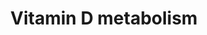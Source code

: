 ---
annotations:
- id: PW:0001011
  parent: classic metabolic pathway
  type: Pathway Ontology
  value: vitamin D metabolic pathway
- id: DOID:10609
  type: Disease Ontology
  value: rickets
- id: CL:0000182
  parent: native cell
  type: Cell Type Ontology
  value: hepatocyte
- id: CL:0002620
  parent: animal cell
  type: Cell Type Ontology
  value: skin fibroblast
- id: CL:1000497
  parent: animal cell
  type: Cell Type Ontology
  value: kidney cell
- id: PW:0000135
  parent: classic metabolic pathway
  type: Pathway Ontology
  value: metabolic pathway of cofactors, vitamins, nutrients
- id: DOID:10573
  type: Disease Ontology
  value: osteomalacia
authors:
- Evelo
- Lribeiro
- Khanspers
- AlexanderPico
- MartijnVanIersel
- MaintBot
- Ddigles
- Egonw
- Mkutmon
- Artoria2e5
- DeSl
- Eweitz
communities:
- Micronutrients
description: Photochemical synthesis of vitamin D3 (cholecalciferol, D3) occurs cutaneously
  where pro-vitamin D3 (7-dehydrocholesterol) is converted to pre-vitamin D3 (pre-D3)
  in response to ultraviolet B (sunlight) exposure. DHCR7 encodes the enzyme 7-dehydrocholesterol
  (7-DHC) reductase, which converts 7-DHC to cholesterol, thereby removing the substrate
  from the synthetic pathway of vitamin D3, a precursor of 25-hydroxyvitamin D3.The
  finding that common variants at DHCR7 are strongly associated with circulating 25-hydroxyvitamin
  D concentrations suggests that this enzyme could have a larger role in regulation
  of vitamin D status than has previously been recognised. Vitamin D3, obtained from
  the isomerization of pre-vitamin D3 in the epidermal basal layers or intestinal
  absorption of natural and fortified foods and supplements, binds to vitamin D-binding
  protein (DBP) in the bloodstream, and is transported to the liver. D3 is hydroxylated
  by liver 25-hydroxylases (25-OHase). The resultant 25-hydroxycholecalciferol (25(OH)D3)
  is 1-hydroxylated in the kidney by 25-hydroxyvitamin D3-1 -hydroxylase (1-OHase).
  This yields the active secosteroid 1 ,25(OH)2D3 (calcitriol), which has different
  effects on various target tissues. The synthesis of 1,25(OH)2D3 from 25(OH)D3 is
  stimulated by parathyroid hormone (PTH) and suppressed by Ca2+, Pi and 1,25(OH)2D3
  itself. The rate-limiting step in catabolism is the degradation of 25(OH)D3 and
  1,25(OH)2D3 to 24,25(OH)D3 and 1,24,25(OH)2D3, respectively,which occurs through
  24-hydroxylation by 25-hydroxyvitamin D 24-hydroxylase (24-OHase), encoded by the
  CYP24A1 gene. 24,25(OH)D3 and 1,24,25(OH)2D3 are consequently excreted. Vitamin
  D activity is mediated through binding of 1,25(OH)2D3 to the vitamin D receptor
  (VDR), which can regulate transcription of other genes involved in cell regulation,
  growth, and immunity. VDR modulates the expression of genes by forming a heterodimer
  complex with retinoid-X-receptors (RXR).  Proteins on this pathway have targeted
  assays available via the [https://assays.cancer.gov/available_assays?wp_id=WP1531
  CPTAC Assay Portal].
last-edited: 2021-05-27
ndex: ee30232e-8b62-11eb-9e72-0ac135e8bacf
organisms:
- Homo sapiens
redirect_from:
- /index.php/Pathway:WP1531
- /instance/WP1531
revision: null
schema-jsonld:
- '@context': https://schema.org/
  '@id': https://wikipathways.github.io/pathways/WP1531.html
  '@type': Dataset
  creator:
    '@type': Organization
    name: WikiPathways
  description: Photochemical synthesis of vitamin D3 (cholecalciferol, D3) occurs
    cutaneously where pro-vitamin D3 (7-dehydrocholesterol) is converted to pre-vitamin
    D3 (pre-D3) in response to ultraviolet B (sunlight) exposure. DHCR7 encodes the
    enzyme 7-dehydrocholesterol (7-DHC) reductase, which converts 7-DHC to cholesterol,
    thereby removing the substrate from the synthetic pathway of vitamin D3, a precursor
    of 25-hydroxyvitamin D3.The finding that common variants at DHCR7 are strongly
    associated with circulating 25-hydroxyvitamin D concentrations suggests that this
    enzyme could have a larger role in regulation of vitamin D status than has previously
    been recognised. Vitamin D3, obtained from the isomerization of pre-vitamin D3
    in the epidermal basal layers or intestinal absorption of natural and fortified
    foods and supplements, binds to vitamin D-binding protein (DBP) in the bloodstream,
    and is transported to the liver. D3 is hydroxylated by liver 25-hydroxylases (25-OHase).
    The resultant 25-hydroxycholecalciferol (25(OH)D3) is 1-hydroxylated in the kidney
    by 25-hydroxyvitamin D3-1 -hydroxylase (1-OHase). This yields the active secosteroid
    1 ,25(OH)2D3 (calcitriol), which has different effects on various target tissues.
    The synthesis of 1,25(OH)2D3 from 25(OH)D3 is stimulated by parathyroid hormone
    (PTH) and suppressed by Ca2+, Pi and 1,25(OH)2D3 itself. The rate-limiting step
    in catabolism is the degradation of 25(OH)D3 and 1,25(OH)2D3 to 24,25(OH)D3 and
    1,24,25(OH)2D3, respectively,which occurs through 24-hydroxylation by 25-hydroxyvitamin
    D 24-hydroxylase (24-OHase), encoded by the CYP24A1 gene. 24,25(OH)D3 and 1,24,25(OH)2D3
    are consequently excreted. Vitamin D activity is mediated through binding of 1,25(OH)2D3
    to the vitamin D receptor (VDR), which can regulate transcription of other genes
    involved in cell regulation, growth, and immunity. VDR modulates the expression
    of genes by forming a heterodimer complex with retinoid-X-receptors (RXR).  Proteins
    on this pathway have targeted assays available via the [https://assays.cancer.gov/available_assays?wp_id=WP1531
    CPTAC Assay Portal].
  keywords:
  - 24,25-OH-
  - 7-Dehydro-
  - CYP24A1
  - CYP27A1
  - CYP27B1
  - 'CYP2R1 '
  - Ca
  - Calcidiol
  - Calcitriol
  - Cholecalciferol
  - Cholesterol
  - DHCR7
  - Inactive
  - Parathyroid hormone
  - Pi
  - Previtamin D3
  - RXRA
  - RXRB
  - VDR
  - Vitamin D binding protein
  - alpha-globulin
  - cholesterol
  - vitamin D
  license: CC0
  name: Vitamin D metabolism
seo: CreativeWork
title: Vitamin D metabolism
wpid: WP1531
---